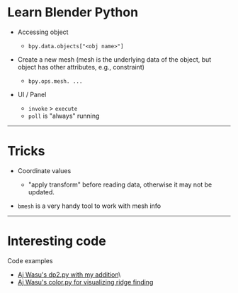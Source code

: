 # Learn Blender Python

* Accessing object
  * ```bpy.data.objects["<obj name>"]``` 

* Create a new mesh (mesh is the underlying data of the object, but object has other attributes, e.g., constraint)
  * ```bpy.ops.mesh. ...```

* UI / Panel
  * ```invoke``` > ```execute```
  * ```poll``` is "always" running

---
# Tricks

* Coordinate values
  * "apply transform" before reading data, otherwise it may not be updated.

* ```bmesh``` is a very handy tool to work with mesh info

---

# Interesting code

Code examples
* [Aj Wasu's dp2.py with my addition](https://github.com/tatpongkatanyukul/iDNAM/blob/main/dp2_wasu230531_PlusTKv1.py)\
* [Aj Wasu's color.py for visualizing ridge finding](https://github.com/tatpongkatanyukul/iDNAM/blob/main/color.py)
